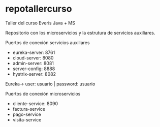 # repotallercurso
Taller del curso Everis Java + MS

Repositorio con los microservicios y la estrutura de servicios auxiliares.

Puertos de conexión servicios auxiliares
- eureka-server: 8761
- cloud-server: 8080
- admin-server: 8081
- server-config: 8888
- hystrix-server: 8082

Eureka-> user: usuario | password: usuario

Puertos de conexión microservicios
- cliente-service: 8090
- factura-service
- pago-service
- visita-service
